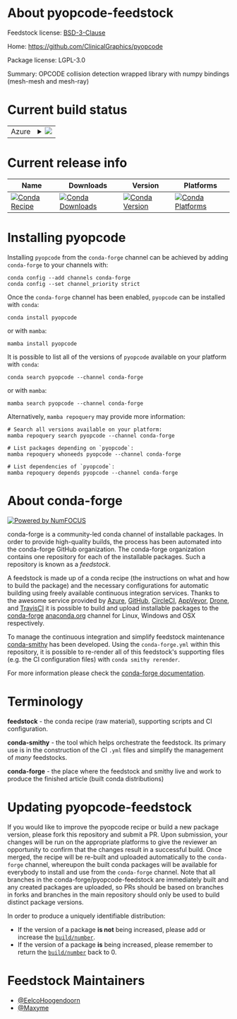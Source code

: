 About pyopcode-feedstock
========================

Feedstock license: [BSD-3-Clause](https://github.com/conda-forge/pyopcode-feedstock/blob/main/LICENSE.txt)

Home: https://github.com/ClinicalGraphics/pyopcode

Package license: LGPL-3.0

Summary: OPCODE collision detection wrapped library with numpy bindings (mesh-mesh and mesh-ray)

Current build status
====================


<table>
    
  <tr>
    <td>Azure</td>
    <td>
      <details>
        <summary>
          <a href="https://dev.azure.com/conda-forge/feedstock-builds/_build/latest?definitionId=4108&branchName=main">
            <img src="https://dev.azure.com/conda-forge/feedstock-builds/_apis/build/status/pyopcode-feedstock?branchName=main">
          </a>
        </summary>
        <table>
          <thead><tr><th>Variant</th><th>Status</th></tr></thead>
          <tbody><tr>
              <td>linux_64_python3.10.____cpython</td>
              <td>
                <a href="https://dev.azure.com/conda-forge/feedstock-builds/_build/latest?definitionId=4108&branchName=main">
                  <img src="https://dev.azure.com/conda-forge/feedstock-builds/_apis/build/status/pyopcode-feedstock?branchName=main&jobName=linux&configuration=linux%20linux_64_python3.10.____cpython" alt="variant">
                </a>
              </td>
            </tr><tr>
              <td>linux_64_python3.11.____cpython</td>
              <td>
                <a href="https://dev.azure.com/conda-forge/feedstock-builds/_build/latest?definitionId=4108&branchName=main">
                  <img src="https://dev.azure.com/conda-forge/feedstock-builds/_apis/build/status/pyopcode-feedstock?branchName=main&jobName=linux&configuration=linux%20linux_64_python3.11.____cpython" alt="variant">
                </a>
              </td>
            </tr><tr>
              <td>linux_64_python3.12.____cpython</td>
              <td>
                <a href="https://dev.azure.com/conda-forge/feedstock-builds/_build/latest?definitionId=4108&branchName=main">
                  <img src="https://dev.azure.com/conda-forge/feedstock-builds/_apis/build/status/pyopcode-feedstock?branchName=main&jobName=linux&configuration=linux%20linux_64_python3.12.____cpython" alt="variant">
                </a>
              </td>
            </tr><tr>
              <td>linux_64_python3.8.____cpython</td>
              <td>
                <a href="https://dev.azure.com/conda-forge/feedstock-builds/_build/latest?definitionId=4108&branchName=main">
                  <img src="https://dev.azure.com/conda-forge/feedstock-builds/_apis/build/status/pyopcode-feedstock?branchName=main&jobName=linux&configuration=linux%20linux_64_python3.8.____cpython" alt="variant">
                </a>
              </td>
            </tr><tr>
              <td>linux_64_python3.9.____cpython</td>
              <td>
                <a href="https://dev.azure.com/conda-forge/feedstock-builds/_build/latest?definitionId=4108&branchName=main">
                  <img src="https://dev.azure.com/conda-forge/feedstock-builds/_apis/build/status/pyopcode-feedstock?branchName=main&jobName=linux&configuration=linux%20linux_64_python3.9.____cpython" alt="variant">
                </a>
              </td>
            </tr><tr>
              <td>win_64_python3.10.____cpython</td>
              <td>
                <a href="https://dev.azure.com/conda-forge/feedstock-builds/_build/latest?definitionId=4108&branchName=main">
                  <img src="https://dev.azure.com/conda-forge/feedstock-builds/_apis/build/status/pyopcode-feedstock?branchName=main&jobName=win&configuration=win%20win_64_python3.10.____cpython" alt="variant">
                </a>
              </td>
            </tr><tr>
              <td>win_64_python3.11.____cpython</td>
              <td>
                <a href="https://dev.azure.com/conda-forge/feedstock-builds/_build/latest?definitionId=4108&branchName=main">
                  <img src="https://dev.azure.com/conda-forge/feedstock-builds/_apis/build/status/pyopcode-feedstock?branchName=main&jobName=win&configuration=win%20win_64_python3.11.____cpython" alt="variant">
                </a>
              </td>
            </tr><tr>
              <td>win_64_python3.12.____cpython</td>
              <td>
                <a href="https://dev.azure.com/conda-forge/feedstock-builds/_build/latest?definitionId=4108&branchName=main">
                  <img src="https://dev.azure.com/conda-forge/feedstock-builds/_apis/build/status/pyopcode-feedstock?branchName=main&jobName=win&configuration=win%20win_64_python3.12.____cpython" alt="variant">
                </a>
              </td>
            </tr><tr>
              <td>win_64_python3.8.____cpython</td>
              <td>
                <a href="https://dev.azure.com/conda-forge/feedstock-builds/_build/latest?definitionId=4108&branchName=main">
                  <img src="https://dev.azure.com/conda-forge/feedstock-builds/_apis/build/status/pyopcode-feedstock?branchName=main&jobName=win&configuration=win%20win_64_python3.8.____cpython" alt="variant">
                </a>
              </td>
            </tr><tr>
              <td>win_64_python3.9.____cpython</td>
              <td>
                <a href="https://dev.azure.com/conda-forge/feedstock-builds/_build/latest?definitionId=4108&branchName=main">
                  <img src="https://dev.azure.com/conda-forge/feedstock-builds/_apis/build/status/pyopcode-feedstock?branchName=main&jobName=win&configuration=win%20win_64_python3.9.____cpython" alt="variant">
                </a>
              </td>
            </tr>
          </tbody>
        </table>
      </details>
    </td>
  </tr>
</table>

Current release info
====================

| Name | Downloads | Version | Platforms |
| --- | --- | --- | --- |
| [![Conda Recipe](https://img.shields.io/badge/recipe-pyopcode-green.svg)](https://anaconda.org/conda-forge/pyopcode) | [![Conda Downloads](https://img.shields.io/conda/dn/conda-forge/pyopcode.svg)](https://anaconda.org/conda-forge/pyopcode) | [![Conda Version](https://img.shields.io/conda/vn/conda-forge/pyopcode.svg)](https://anaconda.org/conda-forge/pyopcode) | [![Conda Platforms](https://img.shields.io/conda/pn/conda-forge/pyopcode.svg)](https://anaconda.org/conda-forge/pyopcode) |

Installing pyopcode
===================

Installing `pyopcode` from the `conda-forge` channel can be achieved by adding `conda-forge` to your channels with:

```
conda config --add channels conda-forge
conda config --set channel_priority strict
```

Once the `conda-forge` channel has been enabled, `pyopcode` can be installed with `conda`:

```
conda install pyopcode
```

or with `mamba`:

```
mamba install pyopcode
```

It is possible to list all of the versions of `pyopcode` available on your platform with `conda`:

```
conda search pyopcode --channel conda-forge
```

or with `mamba`:

```
mamba search pyopcode --channel conda-forge
```

Alternatively, `mamba repoquery` may provide more information:

```
# Search all versions available on your platform:
mamba repoquery search pyopcode --channel conda-forge

# List packages depending on `pyopcode`:
mamba repoquery whoneeds pyopcode --channel conda-forge

# List dependencies of `pyopcode`:
mamba repoquery depends pyopcode --channel conda-forge
```


About conda-forge
=================

[![Powered by
NumFOCUS](https://img.shields.io/badge/powered%20by-NumFOCUS-orange.svg?style=flat&colorA=E1523D&colorB=007D8A)](https://numfocus.org)

conda-forge is a community-led conda channel of installable packages.
In order to provide high-quality builds, the process has been automated into the
conda-forge GitHub organization. The conda-forge organization contains one repository
for each of the installable packages. Such a repository is known as a *feedstock*.

A feedstock is made up of a conda recipe (the instructions on what and how to build
the package) and the necessary configurations for automatic building using freely
available continuous integration services. Thanks to the awesome service provided by
[Azure](https://azure.microsoft.com/en-us/services/devops/), [GitHub](https://github.com/),
[CircleCI](https://circleci.com/), [AppVeyor](https://www.appveyor.com/),
[Drone](https://cloud.drone.io/welcome), and [TravisCI](https://travis-ci.com/)
it is possible to build and upload installable packages to the
[conda-forge](https://anaconda.org/conda-forge) [anaconda.org](https://anaconda.org/)
channel for Linux, Windows and OSX respectively.

To manage the continuous integration and simplify feedstock maintenance
[conda-smithy](https://github.com/conda-forge/conda-smithy) has been developed.
Using the ``conda-forge.yml`` within this repository, it is possible to re-render all of
this feedstock's supporting files (e.g. the CI configuration files) with ``conda smithy rerender``.

For more information please check the [conda-forge documentation](https://conda-forge.org/docs/).

Terminology
===========

**feedstock** - the conda recipe (raw material), supporting scripts and CI configuration.

**conda-smithy** - the tool which helps orchestrate the feedstock.
                   Its primary use is in the construction of the CI ``.yml`` files
                   and simplify the management of *many* feedstocks.

**conda-forge** - the place where the feedstock and smithy live and work to
                  produce the finished article (built conda distributions)


Updating pyopcode-feedstock
===========================

If you would like to improve the pyopcode recipe or build a new
package version, please fork this repository and submit a PR. Upon submission,
your changes will be run on the appropriate platforms to give the reviewer an
opportunity to confirm that the changes result in a successful build. Once
merged, the recipe will be re-built and uploaded automatically to the
`conda-forge` channel, whereupon the built conda packages will be available for
everybody to install and use from the `conda-forge` channel.
Note that all branches in the conda-forge/pyopcode-feedstock are
immediately built and any created packages are uploaded, so PRs should be based
on branches in forks and branches in the main repository should only be used to
build distinct package versions.

In order to produce a uniquely identifiable distribution:
 * If the version of a package **is not** being increased, please add or increase
   the [``build/number``](https://docs.conda.io/projects/conda-build/en/latest/resources/define-metadata.html#build-number-and-string).
 * If the version of a package **is** being increased, please remember to return
   the [``build/number``](https://docs.conda.io/projects/conda-build/en/latest/resources/define-metadata.html#build-number-and-string)
   back to 0.

Feedstock Maintainers
=====================

* [@EelcoHoogendoorn](https://github.com/EelcoHoogendoorn/)
* [@Maxyme](https://github.com/Maxyme/)


